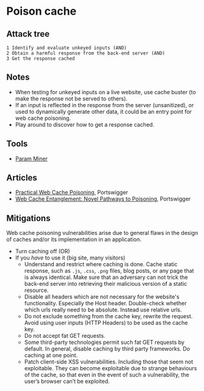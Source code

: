 # Poison cache

## Attack tree

```text
1 Identify and evaluate unkeyed inputs (AND)
2 Obtain a harmful response from the back-end server (AND)
3 Get the response cached
```

## Notes

* When testing for unkeyed inputs on a live website, use cache buster (to make the response not be served to others).
* If an input is reflected in the response from the server (unsanitized), or used to dynamically generate other data, 
it could be an entry point for web cache poisoning. 
* Play around to discover how to get a response cached. 

## Tools

* [Param Miner](https://portswigger.net/bappstore/17d2949a985c4b7ca092728dba871943)

## Articles

* [Practical Web Cache Poisoning](https://portswigger.net/research/practical-web-cache-poisoning), Portswigger
* [Web Cache Entanglement: Novel Pathways to Poisoning](https://portswigger.net/research/web-cache-entanglement), Portswigger

## Mitigations

Web cache poisoning vulnerabilities arise due to general flaws in the design of caches and/or its implementation in an application.

* Turn caching off (OR)
* If you *have* to use it (big site, many visitors)
  * Understand and restrict where caching is done. Cache static response, such as `.js`, `.css`, `.png` files, blog posts, or any page that is always identical. Make sure that an adversary can not trick the back-end server into retrieving their malicious version of a static resource.
  * Disable all headers which are not necessary for the website's functionality. Especially the Host header. Double-check whether which urls really need to be absolute. Instead use relative urls.
  * Do not exclude something from the cache key, rewrite the request. Avoid using user inputs (HTTP Headers) to be used as the cache key.
  * Do not accept fat GET requests. 
  * Some third-party technologies permit such fat GET requests by default. In general, disable caching by third party frameworks. Do caching at one point.
  * Patch client-side XSS vulnerabilities. Including those that seem not exploitable. They can become exploitable due to strange behaviours of the cache, so that even in the event of such a vulnerability, the user’s browser can’t be exploited.
